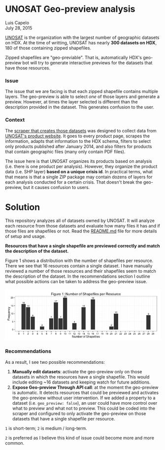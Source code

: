# UNOSAT Geo-preview analysis
Luis Capelo  
July 28, 2015  


[UNOSAT](https://test-data.hdx.rwlabs.org/organization/un-operational-satellite-appplications-programme-unosat) is the organization with the largest number of geographic datasets on HDX. At the time of writting, UNOSAT has nearly **300 datasets on HDX**, 180 of those containing zipped shapefiles. 

Zipped shapefiles are "geo-previable". That is, automatically HDX's geo-preview bot will try to generate interactive previews for the datasets that have those resources. 

### Issue
The issue that we are facing is that each zipped shapefile contains multiple layers. The geo-preview is able to select *one* of those layers and generate a preview. However, at times the layer selected is different than the description provided in the dataset. This generates confusion to the user.


### Context
The [scraper that creates those datasets](https://github.com/luiscape/hdxscraper-unosat) was designed to collect data from [UNOSAT's product website](http://www.unitar.org/unosat/). It goes to every product page, scrapes the information, adapts that information to the HDX schema, filters to select only products published after January 2014, and also filters for products that contain geographic files (many only contain PDF files).

The issue here is that UNOSAT organizes its products based on analysis (i.e. there is one product per analysis). However, they organize the product data (i.e. SHP layer) **based on a unique crisis id**. In practical terms, what that means is that a single ZIP package may contain dozens of layers for each analysis conducted for a certain crisis. That doesn't break the geo-preview, but it causes confusion to users.


# Solution
This repository analyzes all of datasets owned by UNOSAT. It will analyze each resource from those datasets and evaluate how many files it has and if those files are shapefiles or not. Read the [README.md](../README.md) file for more details of setup and usage.

**Resources that have a single shapefile are previewed correctly and match the description of the dataset.**

Figure 1 shows a distribution with the number of shapefiles per resource. There we see that 16 resources contain a single dataset. I have manually reviewed a number of those resources and their shapefiles seem to match the description of the dataset. In the recommendations section I outline what possible actions can be taken to address the geo-preview issue.

![](analysis-copy_files/figure-html/unnamed-chunk-2-1.png) 

### Recommendations

As a result, I see two possible recommendations:

1. **Manually edit datasets**: activate the geo-preview only on those datasets in which the resources have a single shapefile. This would include editing ~16 datasets and keeping watch for future additions. 
2. **Expose Geo-preview Through API call**: at the moment the geo-preview is automatic. It detects resources that could be previewed and activates the geo-preview without user intervention. If we added a property to a dataset (i.e. `geo_preview: false`), an user could have more control over what to preview and what not to preview. This could be coded into the scraper and configured to only activate the geo-preview on those datasets that have a single shapefile per resource.

`1` is short-term; `2` is medium / long-term. 

`2` is preferred as I believe this kind of issue could become more and more common.
